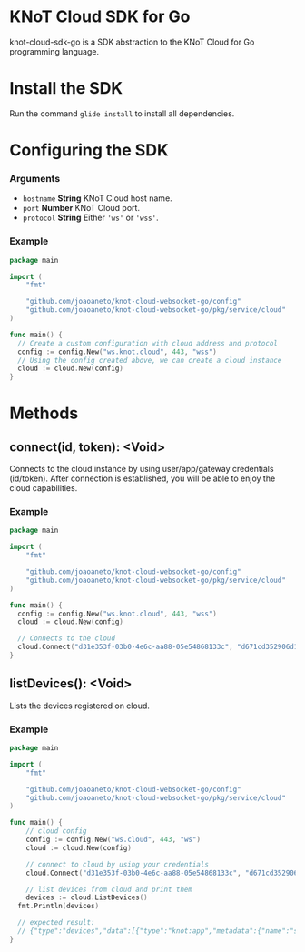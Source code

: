 # KNoT Cloud SDK for Go

knot-cloud-sdk-go is a SDK abstraction to the KNoT Cloud for Go programming language.

# Install the SDK

Run the command `glide install` to install all dependencies.

# Configuring the SDK

### Arguments
- `hostname` **String** KNoT Cloud host name.
- `port` **Number** KNoT Cloud port.
- `protocol` **String** Either `'ws'` or `'wss'`.

### Example

```go
package main

import (
	"fmt"

	"github.com/joaoaneto/knot-cloud-websocket-go/config"
	"github.com/joaoaneto/knot-cloud-websocket-go/pkg/service/cloud"
)

func main() {
  // Create a custom configuration with cloud address and protocol
  config := config.New("ws.knot.cloud", 443, "wss")
  // Using the config created above, we can create a cloud instance
  cloud := cloud.New(config)
}
```

# Methods

## connect(id, token): &lt;Void&gt;

Connects to the cloud instance by using user/app/gateway credentials (id/token). After connection is established, you will be able to enjoy the cloud capabilities.

### Example

```go
package main

import (
	"fmt"

	"github.com/joaoaneto/knot-cloud-websocket-go/config"
	"github.com/joaoaneto/knot-cloud-websocket-go/pkg/service/cloud"
)

func main() {
  config := config.New("ws.knot.cloud", 443, "wss")
  cloud := cloud.New(config)

  // Connects to the cloud
  cloud.Connect("d31e353f-03b0-4e6c-aa88-05e54868133c", "d671cd352906d1d2f1c71e11086d5494a8095a4f")
}
```

## listDevices(): &lt;Void&gt;

Lists the devices registered on cloud.

### Example

```go
package main

import (
	"fmt"

	"github.com/joaoaneto/knot-cloud-websocket-go/config"
	"github.com/joaoaneto/knot-cloud-websocket-go/pkg/service/cloud"
)

func main() {
	// cloud config
	config := config.New("ws.cloud", 443, "ws")
	cloud := cloud.New(config)

	// connect to cloud by using your credentials
	cloud.Connect("d31e353f-03b0-4e6c-aa88-05e54868133c", "d671cd352906d1d2f1c71e11086d5494a8095a4f")

	// list devices from cloud and print them
	devices := cloud.ListDevices()
  fmt.Println(devices)

  // expected result:
  // {"type":"devices","data":[{"type":"knot:app","metadata":{"name":"sdadasdad"},"knot":{"id":"aaa4d757-d4bc-4b10-abca-bc308bfeef35","isThingManager":false}}]}
}
```
